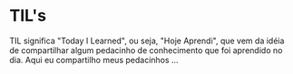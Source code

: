# TIL's

TIL significa "Today I Learned", ou seja, "Hoje Aprendi", que vem da idéia de
compartilhar algum pedacinho de conhecimento que foi aprendido no dia. Aqui eu
compartilho meus pedacinhos ... 
